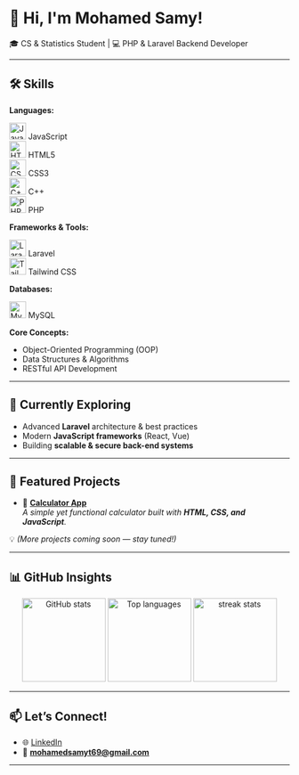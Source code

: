 # 👋 Hi, I'm Mohamed Samy!  
🎓 CS & Statistics Student | 💻 PHP & Laravel Backend Developer  

---

## 🛠️ Skills 

**Languages:**  
<div align="left">
  <img src="https://cdn.jsdelivr.net/gh/devicons/devicon/icons/javascript/javascript-original.svg" height="30" alt="JavaScript logo" /> JavaScript  
  <br/>
  <img src="https://cdn.jsdelivr.net/gh/devicons/devicon/icons/html5/html5-original.svg" height="30" alt="HTML5 logo" /> HTML5  
  <br/>
  <img src="https://cdn.jsdelivr.net/gh/devicons/devicon/icons/css3/css3-original.svg" height="30" alt="CSS3 logo" /> CSS3  
  <br/>
  <img src="https://cdn.jsdelivr.net/gh/devicons/devicon/icons/cplusplus/cplusplus-original.svg" height="30" alt="C++ logo" /> C++  
  <br/>
  <img src="https://cdn.jsdelivr.net/gh/devicons/devicon/icons/php/php-original.svg" height="30" alt="PHP logo" /> PHP  
</div>  

**Frameworks & Tools:**  
<div align="left">
  <img src="https://cdn.jsdelivr.net/gh/devicons/devicon/icons/laravel/laravel-original.svg" height="30" alt="Laravel logo" /> Laravel  
  <br/>
  <img src="https://cdn.jsdelivr.net/gh/devicons/devicon/icons/tailwindcss/tailwindcss-original-wordmark.svg" height="30" alt="Tailwind CSS logo" /> Tailwind CSS  
</div>  

**Databases:**  
<div align="left">
  <img src="https://cdn.jsdelivr.net/gh/devicons/devicon/icons/mysql/mysql-original.svg" height="30" alt="MySQL logo" /> MySQL  
</div>  

**Core Concepts:**  
- Object-Oriented Programming (OOP)  
- Data Structures & Algorithms  
- RESTful API Development  

---

## 🌱 Currently Exploring  
- Advanced **Laravel** architecture & best practices  
- Modern **JavaScript frameworks** (React, Vue)  
- Building **scalable & secure back-end systems**  

---

## 🚀 Featured Projects  

- 🔢 [**Calculator App**](https://github.com/1mosamy/calculator)  
  *A simple yet functional calculator built with **HTML, CSS, and JavaScript**.*  

💡 *(More projects coming soon — stay tuned!)*  

---

## 📊 GitHub Insights  

<p align="center">
  <img src="https://github-readme-stats.vercel.app/api?username=1mosamy&show_icons=true&theme=radical" alt="GitHub stats" height="150"/>  
  <img src="https://github-readme-stats.vercel.app/api/top-langs/?username=1mosamy&layout=compact&theme=radical" alt="Top languages" height="150"/>  
  <img src="https://github-readme-streak-stats.herokuapp.com/?user=1mosamy&theme=radical" alt="streak stats" height="150"/>  
</p>  

---

## 📫 Let’s Connect!  
- 🌐 [LinkedIn](https://www.linkedin.com/in/mohamed-samy-96ba022a0/)  
- 📧 **mohamedsamyt69@gmail.com**  

---
